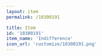 ```yaml
---
layout: item
permalink: /10300191

title: Item
id: '10300191'
item_name: 'Indifference'
icon_url: 'customize/10300191.png'
---
```

